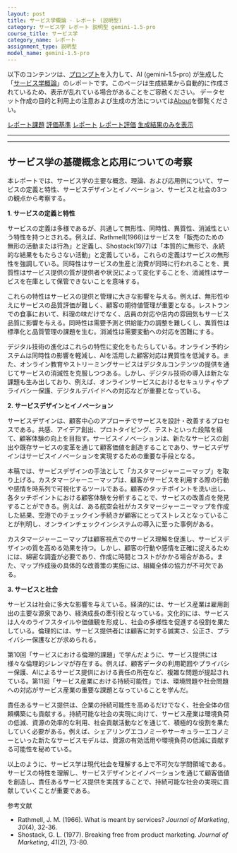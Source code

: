 ```yaml
---
layout: post
title: サービス学概論 - レポート (説明型)
category: サービス学 レポート 説明型 gemini-1.5-pro
course_title: サービス学
category_name: レポート
assignment_type: 説明型
model_name: gemini-1.5-pro
---
```


以下のコンテンツは、[プロンプト](http://127.0.0.1:8000/generated/サービス学/gemini-1.5-pro/prompt_レポート-説明型.md)を入力して、AI (gemini-1.5-pro) が生成した「[サービス学概論](/contents/サービス学/)」のレポートです。このページは生成結果から自動的に作成されているため、表示が乱れている場合があることをご容赦ください。
データセット作成の目的と利用上の注意および生成の方法については[About](/About)を御覧ください。

[レポート課題](../レポート課題-説明型)
[評価基準](../評価基準-説明型)
[レポート](../レポート-説明型)
[レポート評価](../レポート評価-説明型)
[生成結果のみを表示](http://127.0.0.1:8000/generated/サービス学/gemini-1.5-pro/レポート-説明型.md)
  

***
***
  
## サービス学の基礎概念と応用についての考察

本レポートでは、サービス学の主要な概念、理論、および応用例について、サービスの定義と特性、サービスデザインとイノベーション、サービスと社会の3つの観点から考察する。

**1. サービスの定義と特性**

サービスの定義は多様であるが、共通して無形性、同時性、異質性、消滅性という特性を持つとされる。例えば、Rathmell(1966)はサービスを「販売のための無形の活動または行為」と定義し、Shostack(1977)は「本質的に無形で、永続的な結果をもたらさない活動」と定義している。これらの定義はサービスの無形性を強調している。同時性はサービスの生産と消費が同時に行われることを、異質性はサービス提供の質が提供者や状況によって変化することを、消滅性はサービスを在庫として保管できないことを意味する。

これらの特性はサービスの提供と管理に大きな影響を与える。例えば、無形性ゆえにサービスの品質評価が難しく、顧客の期待値管理が重要となる。レストランでの食事において、料理の味だけでなく、店員の対応や店内の雰囲気もサービス品質に影響を与える。同時性は需要予測と供給能力の調整を難しくし、異質性は標準化と品質管理の課題を生む。消滅性は需要変動への対応を困難にする。

デジタル技術の進化はこれらの特性に変化をもたらしている。オンライン予約システムは同時性の影響を軽減し、AIを活用した顧客対応は異質性を低減する。また、オンライン教育やストリーミングサービスはデジタルコンテンツの提供を通じてサービスの消滅性を克服しつつある。しかし、デジタル技術の導入は新たな課題も生み出しており、例えば、オンラインサービスにおけるセキュリティやプライバシー保護、デジタルデバイドへの対応などが重要となっている。


**2. サービスデザインとイノベーション**

サービスデザインは、顧客中心のアプローチでサービスを設計・改善するプロセスである。共感、アイデア創出、プロトタイピング、テストといった段階を経て、顧客体験の向上を目指す。サービスイノベーションは、新たなサービスの創出や既存サービスの変革を通じて顧客価値を創造することであり、サービスデザインはサービスイノベーションを実現するための重要な手段となる。

本稿では、サービスデザインの手法として「カスタマージャーニーマップ」を取り上げる。カスタマージャーニーマップは、顧客がサービスを利用する際の行動や感情を時系列で可視化するツールである。顧客のタッチポイントを洗い出し、各タッチポイントにおける顧客体験を分析することで、サービスの改善点を発見することができる。例えば、ある航空会社がカスタマージャーニーマップを作成した結果、空港でのチェックイン手続きが顧客にとってストレスとなっていることが判明し、オンラインチェックインシステムの導入に至った事例がある。

カスタマージャーニーマップは顧客視点でのサービス理解を促進し、サービスデザインの質を高める効果を持つ。しかし、顧客の行動や感情を正確に捉えるためには、綿密な調査が必要であり、作成に時間とコストがかかる場合がある。また、マップ作成後の具体的な改善策の実施には、組織全体の協力が不可欠である。


**3. サービスと社会**

サービスは社会に多大な影響を与えている。経済的には、サービス産業は雇用創出の主要な源泉であり、経済成長の牽引役となっている。文化的には、サービスは人々のライフスタイルや価値観を形成し、社会の多様性を促進する役割を果たしている。倫理的には、サービス提供者には顧客に対する誠実さ、公正さ、プライバシー保護などが求められる。

第10回「サービスにおける倫理的課題」で学んだように、サービス提供には様々な倫理的ジレンマが存在する。例えば、顧客データの利用範囲やプライバシー保護、AIによるサービス提供における責任の所在など、複雑な問題が提起されている。第11回「サービス産業における持続可能性」では、環境問題や社会問題への対応がサービス産業の重要な課題となっていることを学んだ。

責任あるサービス提供は、企業の持続可能性を高めるだけでなく、社会全体の信頼構築にも貢献する。持続可能な社会の実現に向けて、サービス産業は環境負荷の低減、資源の効率的な利用、社会貢献活動などを通じて、積極的な役割を果たしていく必要がある。例えば、シェアリングエコノミーやサーキュラーエコノミーといった新たなサービスモデルは、資源の有効活用や環境負荷の低減に貢献する可能性を秘めている。

以上のように、サービス学は現代社会を理解する上で不可欠な学問領域である。サービスの特性を理解し、サービスデザインとイノベーションを通じて顧客価値を創造し、責任あるサービス提供を実践することで、持続可能な社会の実現に貢献していくことが重要である。


参考文献

* Rathmell, J. M. (1966). What is meant by services? *Journal of Marketing*, *30*(4), 32-36.
* Shostack, G. L. (1977). Breaking free from product marketing. *Journal of Marketing*, *41*(2), 73-80.
